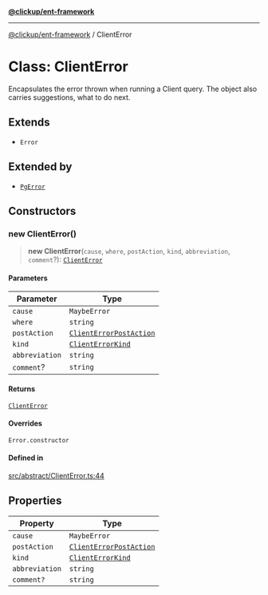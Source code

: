 [**@clickup/ent-framework**](../README.md)

***

[@clickup/ent-framework](../globals.md) / ClientError

# Class: ClientError

Encapsulates the error thrown when running a Client query. The object also
carries suggestions, what to do next.

## Extends

- `Error`

## Extended by

- [`PgError`](PgError.md)

## Constructors

### new ClientError()

> **new ClientError**(`cause`, `where`, `postAction`, `kind`, `abbreviation`, `comment`?): [`ClientError`](ClientError.md)

#### Parameters

| Parameter | Type |
| ------ | ------ |
| `cause` | `MaybeError` |
| `where` | `string` |
| `postAction` | [`ClientErrorPostAction`](../type-aliases/ClientErrorPostAction.md) |
| `kind` | [`ClientErrorKind`](../type-aliases/ClientErrorKind.md) |
| `abbreviation` | `string` |
| `comment`? | `string` |

#### Returns

[`ClientError`](ClientError.md)

#### Overrides

`Error.constructor`

#### Defined in

[src/abstract/ClientError.ts:44](https://github.com/clickup/ent-framework/blob/master/src/abstract/ClientError.ts#L44)

## Properties

| Property | Type |
| ------ | ------ |
| `cause` | `MaybeError` |
| `postAction` | [`ClientErrorPostAction`](../type-aliases/ClientErrorPostAction.md) |
| `kind` | [`ClientErrorKind`](../type-aliases/ClientErrorKind.md) |
| `abbreviation` | `string` |
| `comment?` | `string` |
